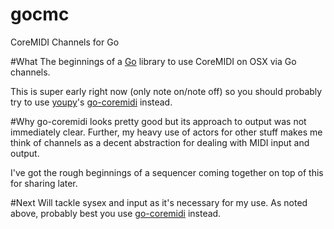 gocmc
=====

CoreMIDI Channels for Go

#What
The beginnings of a [Go](http://golang.org) library to use CoreMIDI on OSX via Go channels.

This is super early right now (only note on/note off) so you should probably try to use [youpy](https://github.com/youpy)'s
[go-coremidi](https://github.com/youpy/go-coremidi) instead.

#Why
go-coremidi looks pretty good but its approach to output was not immediately clear.  Further, my heavy use of actors
for other stuff makes me think of channels as a decent abstraction for dealing with MIDI input and output.

I've got the rough beginnings of a sequencer coming together on top of this for sharing later.

#Next
Will tackle sysex and input as it's necessary for my use.  As noted above, probably best you use [go-coremidi](https://github.com/youpy/go-coremidi) instead.